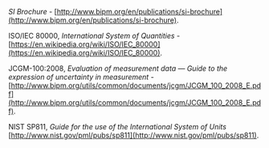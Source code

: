 *SI Brochure* - [http://www.bipm.org/en/publications/si-brochure](http://www.bipm.org/en/publications/si-brochure).

ISO/IEC 80000, *International System of Quantities* - [https://en.wikipedia.org/wiki/ISO/IEC_80000](https://en.wikipedia.org/wiki/ISO/IEC_80000).

JCGM-100:2008, *Evaluation of measurement data — Guide to the expression of uncertainty in measurement* - [http://www.bipm.org/utils/common/documents/jcgm/JCGM_100_2008_E.pdf](http://www.bipm.org/utils/common/documents/jcgm/JCGM_100_2008_E.pdf).

NIST SP811, *Guide for the use of the International System of Units* [http://www.nist.gov/pml/pubs/sp811](http://www.nist.gov/pml/pubs/sp811).